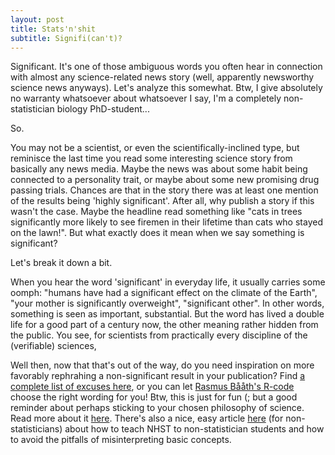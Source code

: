 ```yaml
---
layout: post
title: Stats'n'shit
subtitle: Signifi(can't)?
---
```


Significant. It's one of those ambiguous words you often hear in connection with almost any science-related news story (well, apparently newsworthy science news anyways). Let's analyze this somewhat. Btw, I give absolutely no warranty whatsoever about whatsoever I say, I'm a completely non-statistician biology PhD-student...

So.

You may not be a scientist, or even the scientifically-inclined type, but reminisce the last time you read some interesting science story from basically any news media. Maybe the news was about some habit being connected to a personality trait, or maybe about some new promising drug passing trials. Chances are that in the story there was at least one mention of the results being 'highly significant'. After all, why publish a story if this wasn't the case. Maybe the headline read something like "cats in trees significantly more likely to see firemen in their lifetime than cats who stayed on the lawn!". But what exactly does it mean when we say something is significant?

Let's break it down a bit. 

When you hear the word 'significant' in everyday life, it usually carries some oomph: "humans have had a significant effect on the climate of the Earth", "your mother is significantly overweight", "significant other". In other words, something is seen as important, substantial. But the word has lived a double life for a good part of a century now, the other meaning rather hidden from the public. You see, for scientists from practically every discipline of the (verifiable) sciences,




Well then, now that that's out of the way, do you need inspiration on more favorably rephrahing a non-significant result in your publication? Find <a href="https://mchankins.wordpress.com/2013/04/21/still-not-significant-2/" target="_blank">a complete list of excuses here</a>, or you can let <a href="http://www.sumsar.net/blog/2014/02/a-significantly-improved-test/" target="_blank">Rasmus Bååth's R-code </a> choose the right wording for you! Btw, this is just for fun (; but a good reminder about perhaps sticking to your chosen philosophy of science. Read more about it <a href="http://www.ime.usp.br/~abe/lista/pdfVZSdqrML7E.pdf" target="_blank">here</a>. There's also a nice, easy article <a href="http://www2.uni-jena.de/svw/metheval/lehre/0405-ws/evaluationuebung/haller.pdf" target="_blank">here</a> (for non-statisticians) about how to teach NHST to non-statistician students and how to avoid the pitfalls of misinterpreting basic concepts.

